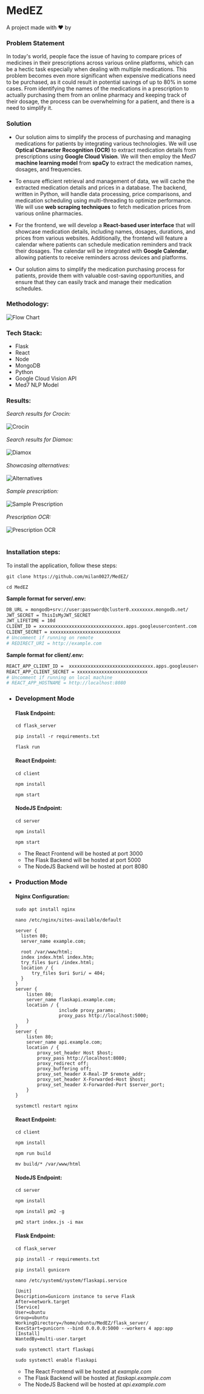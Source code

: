 # MedEZ

A project made with ❤️ by

### Problem Statement

In today's world, people face the issue of having to compare prices of medicines in their prescriptions across various online platforms, which can be a hectic task especially when dealing with multiple medications. This problem becomes even more significant when expensive medications need to be purchased, as it could result in potential savings of up to 80% in some cases. From identifying the names of the medications in a prescription to actually purchasing them from an online pharmacy and keeping track of their dosage, the process can be overwhelming for a patient, and there is a need to simplify it.

### Solution

- Our solution aims to simplify the process of purchasing and managing medications for patients by integrating various technologies. We will use **Optical Character Recognition (OCR)** to extract medication details from prescriptions using **Google Cloud Vision**. We will then employ the Med7 **machine learning model** from **spaCy** to extract the medication names, dosages, and frequencies.

- To ensure efficient retrieval and management of data, we will cache the extracted medication details and prices in a database. The backend, written in Python, will handle data processing, price comparisons, and medication scheduling using multi-threading to optimize performance. We will use **web scraping techniques** to fetch medication prices from various online pharmacies.

- For the frontend, we will develop a **React-based user interface** that will showcase medication details, including names, dosages, durations, and prices from various websites. Additionally, the frontend will feature a calendar where patients can schedule medication reminders and track their dosages. The calendar will be integrated with **Google Calendar**, allowing patients to receive reminders across devices and platforms.

- Our solution aims to simplify the medication purchasing process for patients, provide them with valuable cost-saving opportunities, and ensure that they can easily track and manage their medication schedules.

### Methodology:

![Flow Chart](/assets/flow.png?raw=true)

### Tech Stack:

- Flask
- React
- Node
- MongoDB
- Python
- Google Cloud Vision API
- Med7 NLP Model

### Results:

*Search results for Crocin:*
<br/><br/>
![Crocin](</screenshots/Screenshot (06).png?raw=true>)
<br/><br/>
*Search results for Diamox:*
<br/><br/>
![Diamox](</screenshots/Screenshot (07).png?raw=true>)
<br/><br/>
*Showcasing alternatives:*
<br/><br/>
![Alternatives](</screenshots/Screenshot (08).png?raw=true>)
<br/><br/>
*Sample prescription:*
<br/><br/>
![Sample Prescription](/screenshots/prescription.jpeg?raw=true)
<br/><br/>
*Prescription OCR:*
<br/><br/>
![Prescription OCR](</screenshots/Screenshot (09).png?raw=true>)
<br/><br/>
### Installation steps:

To install the application, follow these steps:

```
git clone https://github.com/milan0027/MedEZ/
```

```
cd MedEZ
```

**Sample format for server/.env:**

```bash
DB_URL = mongodb+srv://user:password@cluster0.xxxxxxxx.mongodb.net/
JWT_SECRET = ThisIsMyJWT_SECRET
JWT_LIFETIME = 10d
CLIENT_ID = xxxxxxxxxxxxxxxxxxxxxxxxxxxxxxx.apps.googleusercontent.com
CLIENT_SECRET = xxxxxxxxxxxxxxxxxxxxxxxxxx
# Uncomment if running on remote
# REDIRECT_URI = http://example.com
```

**Sample format for client/.env:**

```bash
REACT_APP_CLIENT_ID =  xxxxxxxxxxxxxxxxxxxxxxxxxxxxxxx.apps.googleusercontent.com
REACT_APP_CLIENT_SECRET = xxxxxxxxxxxxxxxxxxxxxxxxxx
# Uncomment if running on local machine
# REACT_APP_HOSTNAME = http://localhost:8080
```

- ### Development Mode

  #### Flask Endpoint:

  ```
  cd flask_server
  ```

  ```
  pip install -r requirements.txt
  ```

  ```
  flask run
  ```

  #### React Endpoint:

  ```
  cd client
  ```

  ```
  npm install
  ```

  ```
  npm start
  ```

  #### NodeJS Endpoint:

  ```
  cd server
  ```

  ```
  npm install
  ```

  ```
  npm start
  ```

  - The React Frontend will be hosted at port 3000
  - The Flask Backend will be hosted at port 5000
  - The NodeJS Backend will be hosted at port 8080

- ### Production Mode

  #### Nginx Configuration:

  ```
  sudo apt install nginx
  ```

  ```
  nano /etc/nginx/sites-available/default
  ```

  ```
  server {
    listen 80;
    server_name example.com;

    root /var/www/html;
    index index.html index.htm;
    try_files $uri /index.html;
    location / {
        try_files $uri $uri/ = 404;
    }
  }
  server {
      listen 80;
      server_name flaskapi.example.com;
      location / {
                  include proxy_params;
                  proxy_pass http://localhost:5000;
      }
  }
  server {
      listen 80;
      server_name api.example.com;
      location / {
          proxy_set_header Host $host;
          proxy_pass http://localhost:8080;
          proxy_redirect off;
          proxy_buffering off;
          proxy_set_header X-Real-IP $remote_addr;
          proxy_set_header X-Forwarded-Host $host;
          proxy_set_header X-Forwarded-Port $server_port;
      }
  }
  ```

  ```
  systemctl restart nginx
  ```

  #### React Endpoint:

  ```
  cd client
  ```

  ```
  npm install
  ```

  ```
  npm run build
  ```

  ```
  mv build/* /var/www/html
  ```

  #### NodeJS Endpoint:

  ```
  cd server
  ```

  ```
  npm install
  ```

  ```
  npm install pm2 -g
  ```

  ```
  pm2 start index.js -i max
  ```

  #### Flask Endpoint:

  ```
  cd flask_server
  ```

  ```
  pip install -r requirements.txt
  ```

  ```
  pip install gunicorn
  ```

  ```
  nano /etc/systemd/system/flaskapi.service
  ```

  ```
  [Unit]
  Description=Gunicorn instance to serve Flask
  After=network.target
  [Service]
  User=ubuntu
  Group=ubuntu
  WorkingDirectory=/home/ubuntu/MedEZ/flask_server/
  ExecStart=gunicorn --bind 0.0.0.0:5000 --workers 4 app:app
  [Install]
  WantedBy=multi-user.target
  ```

  ```
  sudo systemctl start flaskapi
  ```

  ```
  sudo systemctl enable flaskapi
  ```

  - The React Frontend will be hosted at _example.com_
  - The Flask Backend will be hosted at _flaskapi.example.com_
  - The NodeJS Backend will be hosted at _api.example.com_
